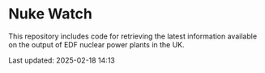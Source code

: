 # Nuke Watch

This repository includes code for retrieving the latest information available on the output of EDF nuclear power plants in the UK.

Last updated: 2025-02-18 14:13